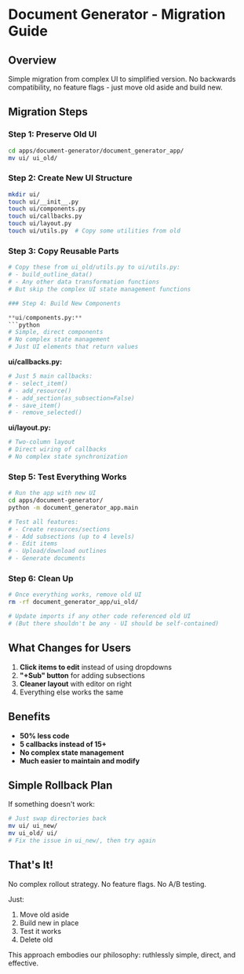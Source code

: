 # Document Generator - Migration Guide

## Overview

Simple migration from complex UI to simplified version. No backwards compatibility, no feature flags - just move old aside and build new.

## Migration Steps

### Step 1: Preserve Old UI
```bash
cd apps/document-generator/document_generator_app/
mv ui/ ui_old/
```

### Step 2: Create New UI Structure
```bash
mkdir ui/
touch ui/__init__.py
touch ui/components.py
touch ui/callbacks.py
touch ui/layout.py
touch ui/utils.py  # Copy some utilities from old
```

### Step 3: Copy Reusable Parts
```python
# Copy these from ui_old/utils.py to ui/utils.py:
# - build_outline_data()
# - Any other data transformation functions
# But skip the complex UI state management functions

### Step 4: Build New Components

**ui/components.py:**
```python
# Simple, direct components
# No complex state management
# Just UI elements that return values
```

**ui/callbacks.py:**
```python
# Just 5 main callbacks:
# - select_item()
# - add_resource() 
# - add_section(as_subsection=False)
# - save_item()
# - remove_selected()
```

**ui/layout.py:**
```python
# Two-column layout
# Direct wiring of callbacks
# No complex state synchronization
```

### Step 5: Test Everything Works

```bash
# Run the app with new UI
cd apps/document-generator/
python -m document_generator_app.main

# Test all features:
# - Create resources/sections
# - Add subsections (up to 4 levels)
# - Edit items
# - Upload/download outlines
# - Generate documents
```

### Step 6: Clean Up

```bash
# Once everything works, remove old UI
rm -rf document_generator_app/ui_old/

# Update imports if any other code referenced old UI
# (But there shouldn't be any - UI should be self-contained)
```

## What Changes for Users

1. **Click items to edit** instead of using dropdowns
2. **"+Sub" button** for adding subsections
3. **Cleaner layout** with editor on right
4. Everything else works the same

## Benefits

- **50% less code**
- **5 callbacks instead of 15+**
- **No complex state management**
- **Much easier to maintain and modify**

## Simple Rollback Plan

If something doesn't work:
```bash
# Just swap directories back
mv ui/ ui_new/
mv ui_old/ ui/
# Fix the issue in ui_new/, then try again
```

## That's It!

No complex rollout strategy. No feature flags. No A/B testing.

Just:
1. Move old aside
2. Build new in place  
3. Test it works
4. Delete old

This approach embodies our philosophy: ruthlessly simple, direct, and effective.